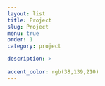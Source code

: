 ```yaml
---
layout: list
title: Project
slug: Project
menu: true
order: 1
category: project

description: >
	
accent_color: rgb(38,139,210)
---
```

